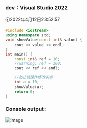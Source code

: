### dev：Visual Studio 2022
🕥2022年4月12日23:52:57
```C++
#include <iostream>
using namespace std;
void showValue(const int& value) {
    cout << value << endl;
}
int main() {
    const int& ref = 10;
    //warning: ref = 100;
    cout << ref << endl;

    //防止误操作修改实参
    int a = 10;
    showValue(a);
    return 0;
}
```
### Console output:
![image](https://user-images.githubusercontent.com/39286292/163003541-faf6f703-55dc-4b39-b58a-db33b7e24d35.png)
